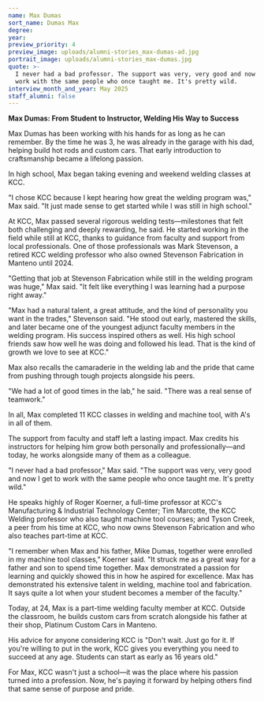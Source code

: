 ```yaml
---
name: Max Dumas
sort_name: Dumas Max
degree:
year:
preview_priority: 4
preview_image: uploads/alumni-stories_max-dumas-ad.jpg
portrait_image: uploads/alumni-stories_max-dumas.jpg
quote: >-
  I never had a bad professor. The support was very, very good and now I get to
  work with the same people who once taught me. It's pretty wild.
interview_month_and_year: May 2025
staff_alumni: false
---
```

**Max Dumas: From Student to Instructor, Welding His Way to Success**

Max Dumas has been working with his hands for as long as he can remember. By the time he was 3, he was already in the garage with his dad, helping build hot rods and custom cars. That early introduction to craftsmanship became a lifelong passion.

In high school, Max began taking evening and weekend welding classes at KCC.

"I chose KCC because I kept hearing how great the welding program was," Max said. "It just made sense to get started while I was still in high school."

At KCC, Max passed several rigorous welding tests—milestones that felt both challenging and deeply rewarding, he said. He started working in the field while still at KCC, thanks to guidance from faculty and support from local professionals. One of those professionals was Mark Stevenson, a retired KCC welding professor who also owned Stevenson Fabrication in Manteno until 2024.

"Getting that job at Stevenson Fabrication while still in the welding program was huge," Max said. "It felt like everything I was learning had a purpose right away."

"Max had a natural talent, a great attitude, and the kind of personality you want in the trades," Stevenson said. "He stood out early, mastered the skills, and later became one of the youngest adjunct faculty members in the welding program. His success inspired others as well. His high school friends saw how well he was doing and followed his lead. That is the kind of growth we love to see at KCC."

Max also recalls the camaraderie in the welding lab and the pride that came from pushing through tough projects alongside his peers.

"We had a lot of good times in the lab," he said. "There was a real sense of teamwork."

In all, Max completed 11 KCC classes in welding and machine tool, with A's in all of them.

The support from faculty and staff left a lasting impact. Max credits his instructors for helping him grow both personally and professionally—and today, he works alongside many of them as a colleague.

"I never had a bad professor," Max said. "The support was very, very good and now I get to work with the same people who once taught me. It's pretty wild."

He speaks highly of Roger Koerner, a full-time professor at KCC's Manufacturing & Industrial Technology Center; Tim Marcotte, the KCC Welding professor who also taught machine tool courses; and Tyson Creek, a peer from his time at KCC, who now owns Stevenson Fabrication and who also teaches part-time at KCC.

"I remember when Max and his father, Mike Dumas, together were enrolled in my machine tool classes," Koerner said. "It struck me as a great way for a father and son to spend time together. Max demonstrated a passion for learning and quickly showed this in how he aspired for excellence. Max has demonstrated his extensive talent in welding, machine tool and fabrication. It says quite a lot when your student becomes a member of the faculty."

Today, at 24, Max is a part-time welding faculty member at KCC. Outside the classroom, he builds custom cars from scratch alongside his father at their shop, Platinum Custom Cars in Manteno.

His advice for anyone considering KCC is "Don't wait. Just go for it. If you're willing to put in the work, KCC gives you everything you need to succeed at any age. Students can start as early as 16 years old."

For Max, KCC wasn't just a school—it was the place where his passion turned into a profession. Now, he's paying it forward by helping others find that same sense of purpose and pride.
